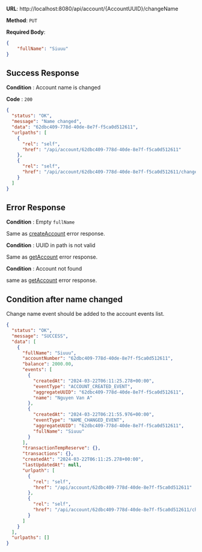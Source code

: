 **URL**: http://localhost:8080/api/account/{AccountUUID}/changeName

**Method**: `PUT`

**Required Body**:
```json
{
    "fullName": "Siuuu"
}
```

## Success Response
**Condition** : Account name is changed

**Code** : `200`
```json
{
  "status": "OK",
  "message": "Name changed",
  "data": "62dbc409-778d-40de-8e7f-f5ca0d512611",
  "urlpaths": [
    {
      "rel": "self",
      "href": "/api/account/62dbc409-778d-40de-8e7f-f5ca0d512611"
    },
    {
      "rel": "self",
      "href": "/api/account/62dbc409-778d-40de-8e7f-f5ca0d512611/changeName"
    }
  ]
}
```

## Error Response
**Condition** : Empty `fullName`

Same as [createAccount](createAccount.md) error response.

**Condition** : UUID in path is not valid

Same as [getAccount](getAccount.md) error response.

**Condition** : Account not found

same as [getAccount](getAccount.md) error response.

## Condition after name changed
Change name event should be added to the account events list.
```json
{
  "status": "OK",
  "message": "SUCCESS",
  "data": [
    {
      "fullName": "Siuuu",
      "accountNumber": "62dbc409-778d-40de-8e7f-f5ca0d512611",
      "balance": 2000.00,
      "events": [
        {
          "createdAt": "2024-03-22T06:11:25.278+00:00",
          "eventType": "ACCOUNT_CREATED_EVENT",
          "aggregateUUID": "62dbc409-778d-40de-8e7f-f5ca0d512611",
          "name": "Nguyen Van A"
        },
        {
          "createdAt": "2024-03-22T06:21:55.976+00:00",
          "eventType": "NAME_CHANGED_EVENT",
          "aggregateUUID": "62dbc409-778d-40de-8e7f-f5ca0d512611",
          "fullName": "Siuuu"
        }
      ],
      "transactionTempReserve": {},
      "transactions": {},
      "createdAt": "2024-03-22T06:11:25.278+00:00",
      "lastUpdatedAt": null,
      "urlpath": [
        {
          "rel": "self",
          "href": "/api/account/62dbc409-778d-40de-8e7f-f5ca0d512611"
        },
        {
          "rel": "self",
          "href": "/api/account/62dbc409-778d-40de-8e7f-f5ca0d512611/changeName"
        }
      ]
    }
  ],
  "urlpaths": []
}
```

